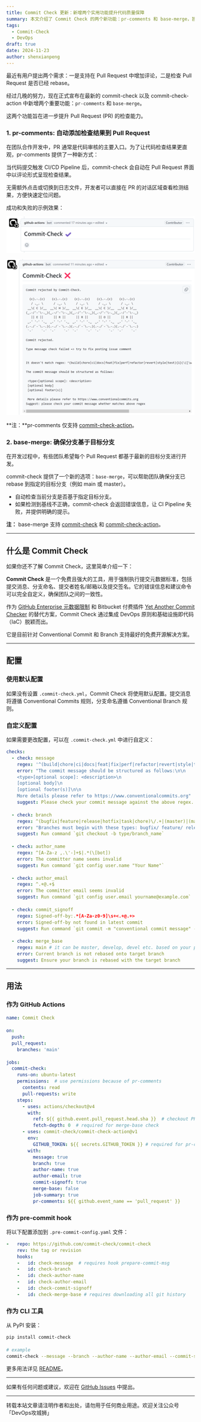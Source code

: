 ```yaml
---
title: Commit Check 更新：新增两个实用功能提升代码质量保障
summary: 本文介绍了 Commit Check 的两个新功能：pr-comments 和 base-merge，旨在提升 Pull Request 的检查能力和代码质量保障。
tags:
  - Commit-Check
  - DevOps
draft: true
date: 2024-11-23
author: shenxianpeng
---
```


最近有用户提出两个需求：一是支持在 Pull Request 中增加评论，二是检查 Pull Request 是否已经 rebase。

经过几晚的努力，现在正式宣布在最新的 commit-check 以及 commit-check-action 中新增两个重要功能：`pr-comments` 和 `base-merge`。

这两个功能旨在进一步提升 Pull Request (PR) 的检查能力。


### 1. pr-comments: 自动添加检查结果到 Pull Request

在团队合作开发中，PR 通常是代码审核的主要入口。为了让代码检查结果更直观，pr-comments 提供了一种新方式：

当代码提交触发 CI/CD Pipeline 后，commit-check 会自动在 Pull Request 界面中以评论形式呈现检查结果。

无需额外点击或切换到日志文件，开发者可以直接在 PR 的对话区域查看检测结果，方便快速定位问题。

成功和失败的示例效果：

![pr-comments success](success-pr-comments.png)

![pr-comments failure](failure-pr-comments.png)

**注：**pr-comments 仅支持 [commit-check-action](https://github.com/commit-check/commit-check-action)。

### 2. base-merge: 确保分支基于目标分支

在开发过程中，有些团队希望每个 Pull Request 都基于最新的目标分支进行开发。

commit-check 提供了一个新的选项：`base-merge`，可以帮助团队确保分支已 rebase 到指定的目标分支（例如 main 或 master）。

- 自动检查当前分支是否基于指定目标分支。
- 如果检测到基线不正确，commit-check 会返回错误信息，让 CI Pipeline 失败，并提供明确的提示。

**注：** base-merge 支持 [commit-check](https://github.com/commit-check/commit-check) 和 [commit-check-action](https://github.com/commit-check/commit-check-action)。

---

## 什么是 Commit Check

如果你还不了解 Commit Check，这里简单介绍一下：

**Commit Check** 是一个免费且强大的工具，用于强制执行提交元数据标准，包括提交消息、分支命名、提交者姓名/邮箱以及提交签名。它的错误信息和建议命令可以完全自定义，确保团队之间的一致性。

作为 [GitHub Enterprise 元数据限制](https://docs.github.com/en/enterprise-server@3.11/repositories/configuring-branches-and-merges-in-your-repository/managing-rulesets/available-rules-for-rulesets#metadata-restrictions) 和 Bitbucket 付费插件 [Yet Another Commit Checker](https://marketplace.atlassian.com/apps/1211854/yet-another-commit-checker?tab=overview&hosting=datacenter) 的替代方案，Commit Check 通过集成 DevOps 原则和基础设施即代码（IaC）脱颖而出。

它是目前针对 Conventional Commit 和 Branch 支持最好的免费开源解决方案。

---

## 配置

### 使用默认配置

如果没有设置 `.commit-check.yml`，Commit Check 将使用默认配置。提交消息将遵循 Conventional Commits 规则，分支命名遵循 Conventional Branch 规则。

### 自定义配置

如果需要更改配置，可以在 `.commit-check.yml` 中进行自定义：

```yaml
checks:
  - check: message
    regex: '^(build|chore|ci|docs|feat|fix|perf|refactor|revert|style|test){1}(\([\w\-\.]+\))?(!)?: ([\w ])+([\s\S]*)|(Merge).*|(fixup!.*)'
    error: "The commit message should be structured as follows:\n\n
    <type>[optional scope]: <description>\n
    [optional body]\n
    [optional footer(s)]\n\n
    More details please refer to https://www.conventionalcommits.org"
    suggest: Please check your commit message against the above regex.

  - check: branch
    regex: ^(bugfix|feature|release|hotfix|task|chore)\/.+|(master)|(main)|(HEAD)|(PR-.+)
    error: "Branches must begin with these types: bugfix/ feature/ release/ hotfix/ task/ chore/"
    suggest: Run command `git checkout -b type/branch_name`

  - check: author_name
    regex: ^[A-Za-z ,.\'-]+$|.*(\[bot])
    error: The committer name seems invalid
    suggest: Run command `git config user.name "Your Name"`

  - check: author_email
    regex: ^.+@.+$
    error: The committer email seems invalid
    suggest: Run command `git config user.email yourname@example.com`

  - check: commit_signoff
    regex: Signed-off-by:.*[A-Za-z0-9]\s+<.+@.+>
    error: Signed-off-by not found in latest commit
    suggest: Run command `git commit -m "conventional commit message" --signoff`

  - check: merge_base
    regex: main # it can be master, develop, devel etc. based on your project.
    error: Current branch is not rebased onto target branch
    suggest: Ensure your branch is rebased with the target branch
```

---

## 用法

### 作为 GitHub Actions

```yaml
name: Commit Check

on:
  push:
  pull_request:
    branches: 'main'

jobs:
  commit-check:
    runs-on: ubuntu-latest
    permissions:  # use permissions because of pr-comments
      contents: read
      pull-requests: write
    steps:
      - uses: actions/checkout@v4
        with:
          ref: ${{ github.event.pull_request.head.sha }}  # checkout PR HEAD commit
          fetch-depth: 0  # required for merge-base check
      - uses: commit-check/commit-check-action@v1
        env:
          GITHUB_TOKEN: ${{ secrets.GITHUB_TOKEN }} # required for pr-comments
        with:
          message: true
          branch: true
          author-name: true
          author-email: true
          commit-signoff: true
          merge-base: false
          job-summary: true
          pr-comments: ${{ github.event_name == 'pull_request' }}
```

### 作为 pre-commit hook

将以下配置添加到 `.pre-commit-config.yaml` 文件：

```yaml
-   repo: https://github.com/commit-check/commit-check
    rev: the tag or revision
    hooks:
    -   id: check-message  # requires hook prepare-commit-msg
    -   id: check-branch
    -   id: check-author-name
    -   id: check-author-email
    -   id: check-commit-signoff
    -   id: check-merge-base # requires downloading all git history
```

### 作为 CLI 工具

从 PyPI 安装：

```bash
pip install commit-check

# example
commit-check --message --branch --author-name --author-email --commit-signoff --merge-base
```

更多用法详见 [README](https://github.com/commit-check/commit-check)。

---

如果有任何问题或建议，欢迎在 [GitHub Issues](https://github.com/commit-check/commit-check/issues) 中提出。


---

转载本站文章请注明作者和出处，请勿用于任何商业用途。欢迎关注公众号「DevOps攻城狮」
